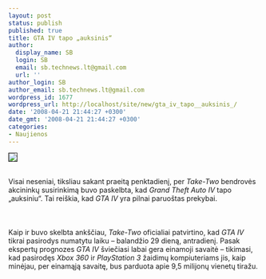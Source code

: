 ```yaml
---
layout: post
status: publish
published: true
title: GTA IV tapo „auksinis“
author:
  display_name: SB
  login: SB
  email: sb.technews.lt@gmail.com
  url: ''
author_login: SB
author_email: sb.technews.lt@gmail.com
wordpress_id: 1677
wordpress_url: http://localhost/site/new/gta_iv_tapo__auksinis_/
date: '2008-04-21 21:44:27 +0300'
date_gmt: '2008-04-21 21:44:27 +0300'
categories:
- Naujienos
---
```

<div class="imgright"><img src="http://img59.imageshack.us/img59/2320/gtaivlogoay3.jpg" border="1"></div>
<p><br>Visai neseniai, tiksliau sakant praeitą penktadienį, per <i>Take-Two</i> bendrovės akcininkų susirinkimą buvo paskelbta, kad <i>Grand Theft Auto IV</i> tapo „auksiniu“. Tai reiškia, kad <i>GTA IV</i> yra pilnai paruoštas prekybai.<br />
<br><br />
<br>Kaip ir buvo skelbta ankščiau, <i>Take-Two</i> oficialiai patvirtino, kad <i>GTA IV</i> tikrai pasirodys numatytu laiku – balandžio 29 dieną, antradienį. Pasak ekspertų prognozes <i>GTA IV</i> šviečiasi labai gera einamoji savaitė – tikimasi, kad pasirodęs <i>Xbox 360</i> ir <i>PlayStation 3</i> žaidimų kompiuteriams jis, kaip minėjau, per einamąją savaitę, bus parduota apie 9,5 milijonų vienetų tiražu.<br />
<br></p>
